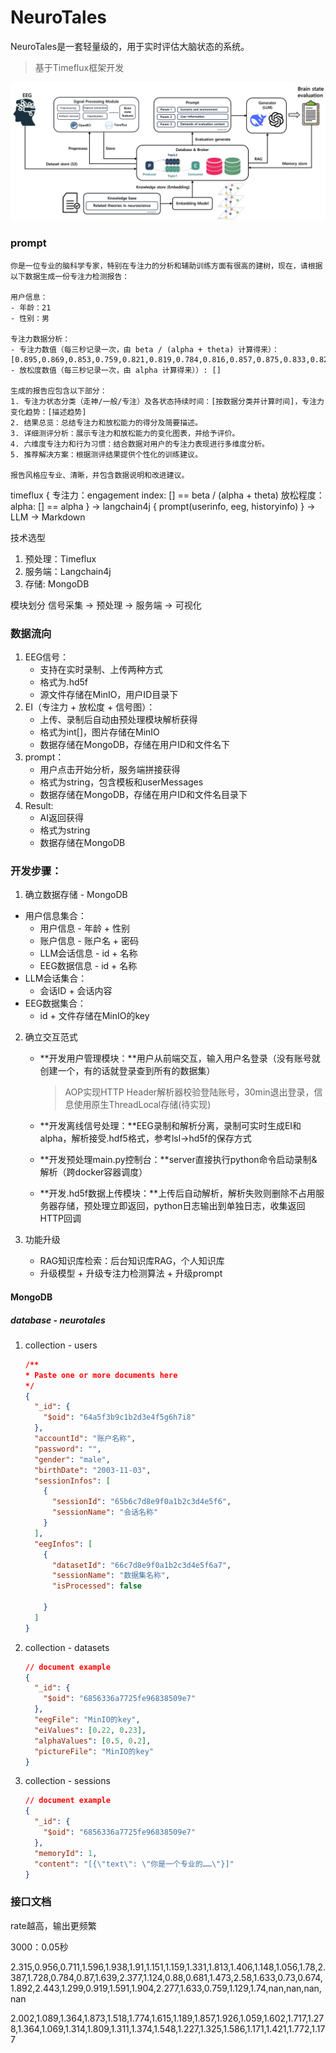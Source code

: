 # NeuroTales
NeuroTales是一套轻量级的，用于实时评估大脑状态的系统。
> 基于Timeflux框架开发

![image-20250706160007132](.\docs\assets\image-20250706160007132.png)
### prompt

```
你是一位专业的脑科学专家，特别在专注力的分析和辅助训练方面有很高的建树，现在，请根据以下数据生成一份专注力检测报告：

用户信息：
- 年龄：21
- 性别：男

专注力数据分析：
- 专注力数值（每三秒记录一次，由 beta / (alpha + theta) 计算得来）：[0.895,0.869,0.853,0.759,0.821,0.819,0.784,0.816,0.857,0.875,0.833,0.826,0.831,0.804,0.835,0.873,0.828,0.808,0.732,0.763,0.754,0.743,0.886,0.903,0.836,0.771,0.731,0.733,0.728,0.744,0.674,0.715,0.69,0.822,0.849,0.784,0.821,0.722,0.78,0.772,0.699,0.682,0.65,0.73,0.785,0.793,0.865,0.76,0.798,0.794,0.838,0.839,0.809,0.825,0.747,0.873,0.933,0.938,0.925,0.88,0.808,0.822]
- 放松度数值（每三秒记录一次，由 alpha 计算得来））: []

生成的报告应包含以下部分：
1. 专注力状态分类（走神/一般/专注）及各状态持续时间：[按数据分类并计算时间]，专注力变化趋势：[描述趋势]
2. 结果总览：总结专注力和放松能力的得分及简要描述。
3. 详细测评分析：展示专注力和放松能力的变化图表，并给予评价。
4. 六维度专注力和行为习惯：结合数据对用户的专注力表现进行多维度分析。
5. 推荐解决方案：根据测评结果提供个性化的训练建议。

报告风格应专业、清晰，并包含数据说明和改进建议。
```


timeflux {
    专注力：engagement index: []  == beta / (alpha + theta)
    放松程度：alpha: [] == alpha
} -> langchain4j {
    prompt(userinfo, eeg, historyinfo)
} -> LLM -> Markdown

技术选型
1. 预处理：Timeflux
2. 服务端：Langchain4j
3. 存储: MongoDB

模块划分
信号采集 -> 预处理 -> 服务端 -> 可视化

### 数据流向

1. EEG信号：
   - 支持在实时录制、上传两种方式
   - 格式为.hd5f
   - 源文件存储在MinIO，用户ID目录下
2. EI（专注力 + 放松度 + 信号图）：
   - 上传、录制后自动由预处理模块解析获得
   - 格式为int[]，图片存储在MinIO
   - 数据存储在MongoDB，存储在用户ID和文件名下
3. prompt：
    - 用户点击开始分析，服务端拼接获得
    - 格式为string，包含模板和userMessages
    - 数据存储在MongoDB，存储在用户ID和文件名目录下
4. Result:
   - AI返回获得
   - 格式为string
   - 数据存储在MongoDB

### 开发步骤：

1. 确立数据存储 - MongoDB

  - 用户信息集合：
    - 用户信息 - 年龄 + 性别
    - 账户信息 - 账户名 + 密码
    - LLM会话信息 - id + 名称
    - EEG数据信息 - id + 名称
  - LLM会话集合：
    - 会话ID + 会话内容
  - EEG数据集合：
    - id + 文件存储在MinIO的key

2. 确立交互范式
   
    - **开发用户管理模块：**用户从前端交互，输入用户名登录（没有账号就创建一个，有的话就登录查到所有的数据集）
    
      > AOP实现HTTP Header解析器校验登陆账号，30min退出登录，信息使用原生ThreadLocal存储(待实现)
    
    - **开发离线信号处理：**EEG录制和解析分离，录制可实时生成EI和alpha，解析接受.hdf5格式，参考lsl->hd5f的保存方式
    
    - **开发预处理main.py控制台：**server直接执行python命令启动录制&解析（跨docker容器调度）
    
    - **开发.hd5f数据上传模块：**上传后自动解析，解析失败则删除不占用服务器存储，预处理立即返回，python日志输出到单独日志，收集返回HTTP回调


3. 功能升级
   - RAG知识库检索：后台知识库RAG，个人知识库
   - 升级模型 + 升级专注力检测算法 + 升级prompt





#### MongoDB

##### database - neurotales

1. collection - users

   ```json
   /** 
   * Paste one or more documents here
   */
   {
     "_id": {
       "$oid": "64a5f3b9c1b2d3e4f5g6h7i8"
     },
     "accountId": "账户名称",
     "password": "",
     "gender": "male",
     "birthDate": "2003-11-03",
     "sessionInfos": [
       {
         "sessionId": "65b6c7d8e9f0a1b2c3d4e5f6",
         "sessionName": "会话名称"
       }
     ],
     "eegInfos": [
       {
         "datasetId": "66c7d8e9f0a1b2c3d4e5f6a7",
         "sessionName": "数据集名称",
         "isProcessed": false
          
       }
     ]
   }
   ```

2. collection - datasets

   ```json
   // document example
   {
     "_id": {
       "$oid": "6856336a7725fe96838509e7"
     },
     "eegFile": "MinIO的key",
     "eiValues": [0.22, 0.23],
     "alphaValues": [0.5, 0.2],
     "pictureFile": "MinIO的key"
   }
   ```

3. collection - sessions

   ```json
   // document example
   {
     "_id": {
       "$oid": "6856336a7725fe96838509e7"
     },
     "memoryId": 1,
     "content": "[{\"text\": \"你是一个专业的……\"}]"
   }
   ```



### 接口文档



rate越高，输出更频繁

3000：0.05秒



2.315,0.956,0.711,1.596,1.938,1.91,1.151,1.159,1.331,1.813,1.406,1.148,1.056,1.78,2.387,1.728,0.784,0.87,1.639,2.377,1.124,0.88,0.681,1.473,2.58,1.633,0.73,0.674,1.892,2.443,1.299,0.919,1.591,1.904,2.277,1.633,0.759,1.129,1.74,nan,nan,nan,nan

2.002,1.089,1.364,1.873,1.518,1.774,1.615,1.189,1.857,1.926,1.059,1.602,1.717,1.278,1.364,1.069,1.314,1.809,1.311,1.374,1.548,1.227,1.325,1.586,1.171,1.421,1.772,1.177
